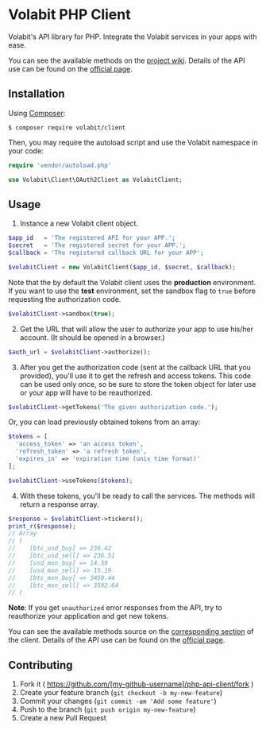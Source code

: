 # Volabit PHP Client

Volabit's API library for PHP. Integrate the Volabit services in your apps with ease.

You can see the available methods on the [project wiki][wiki]. Details of the API use can be found on the [official page][api-docs].

## Installation

Using [Composer][composer]:

    $ composer require volabit/client

Then, you may require the autoload script and use the Volabit namespace in your code:

```php
require 'vendor/autoload.php'

use Volabit\Client\OAuth2Client as VolabitClient;
```

## Usage

1) Instance a new Volabit client object.

```php
$app_id   = 'The registered API for your APP.';
$secret   = 'The registered secret for your APP.';
$callback = 'The registered callback URL for your APP';

$volabitClient = new VolabitClient($app_id, $secret, $callback);
```

Note that the by default the Volabit client uses the **production** environment. If you want to use the **test** environment, set the sandbox flag to `true` before requesting the authorization code.

```php
$volabitClient->sandbox(true);
```

2) Get the URL that will allow the user to authorize your app to use his/her account. (It should be opened in a browser.)

```php
$auth_url = $volabitClient->authorize();
```

3) After you get the authorization code (sent at the callback URL that you provided), you'll use it to get the refresh and access tokens. This code can be used only once, so be sure to store the token object for later use or your app will have to be reauthorized.

```php
$volabitClient->getTokens('The given authorization code.');
```

Or, you can load previously obtained tokens from an array:

```php
$tokens = [
  'access_token' => 'an access token',
  'refresh_token' => 'a refresh token',
  'expires_in' => 'expiration time (unix time format)'
];

$volabitClient->useTokens($tokens);
```

4) With these tokens, you'll be ready to call the services. The methods will return a response array.

```php
$response = $volabitClient->tickers();
print_r($response);
// Array
// (
//    [btc_usd_buy] => 236.42
//    [btc_usd_sell] => 236.51
//    [usd_mxn_buy] => 14.59
//    [usd_mxn_sell] => 15.19
//    [btc_mxn_buy] => 3450.44
//    [btc_mxn_sell] => 3592.64
// )
```

**Note**: If you get `unauthorized` error responses from the API, try to reauthorize your application and get new tokens.

You can see the available methods source on the [corresponding section][source] of the client. Details of the API use can be found on the [official page][api-docs].

## Contributing

1. Fork it ( https://github.com/[my-github-username]/php-api-client/fork )
2. Create your feature branch (`git checkout -b my-new-feature`)
3. Commit your changes (`git commit -am 'Add some feature'`)
4. Push to the branch (`git push origin my-new-feature`)
5. Create a new Pull Request


[source]: https://github.com/coincovemx/php-api-client/blob/master/src/Volabit.php
[wiki]: https://github.com/coincovemx/php-api-client/wiki
[api-docs]: https://coincovemx.github.io/
[composer]: https://getcomposer.org/
